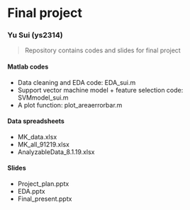 # Final project
### Yu Sui (ys2314)

>  Repository contains codes and slides for final project

#### Matlab codes
- Data cleaning and EDA code: EDA_sui.m
- Support vector machine model + feature selection code: SVMmodel_sui.m
- A plot function: plot_areaerrorbar.m

#### Data spreadsheets
- MK_data.xlsx
- MK_all_91219.xlsx
- AnalyzableData_8.1.19.xlsx

#### Slides
- Project_plan.pptx
- EDA.pptx
- Final_present.pptx

